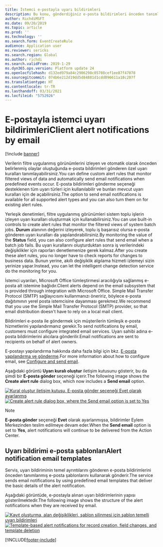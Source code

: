 ```yaml
---
title: İstemci e-postayla uyarı bildirimleri
description: Bu konu, gönderdiğiniz e-posta bildirimleri önceden tanımlanmış oluşur kuralları ayarlamak hakkında bilgi sağlar.
author: RichdiMSFT
ms.date: 09/20/2019
ms.topic: article
ms.prod: ''
ms.technology: ''
ms.search.form: EventCreateRule
audience: Application user
ms.reviewer: sericks
ms.search.region: Global
ms.author: richdi
ms.search.validFrom: 2019-1-29
ms.dyn365.ops.version: Platform update 24
ms.openlocfilehash: d132ed979a84c2906298c05708cef1ee87f47078
ms.sourcegitcommit: 074b6e212d19dd5d84881d1cdd096611a18c207f
ms.translationtype: HT
ms.contentlocale: tr-TR
ms.lasthandoff: 03/31/2021
ms.locfileid: "5752926"
---
```

# <a name="client-alert-notifications-by-email"></a><span data-ttu-id="51464-103">E-postayla istemci uyarı bildirimleri</span><span class="sxs-lookup"><span data-stu-id="51464-103">Client alert notifications by email</span></span>

[!include [banner](../includes/banner.md)]

<span data-ttu-id="51464-104">Verilerin filtre uygulanmış görünümlerini izleyen ve otomatik olarak önceden belirlenmiş olaylar oluştuğunda e-posta bildirimleri gönderen özel uyarı kuralları tanımlayabilirsiniz.</span><span class="sxs-lookup"><span data-stu-id="51464-104">You can define custom alert rules that monitor filtered views of data and automatically send email notifications when predefined events occur.</span></span> <span data-ttu-id="51464-105">E-posta bildirimleri gönderme seçeneği desteklenen tüm uyarı türleri için kullanılabilir ve bunları mevcut uyarı kuralları için de açabilirsiniz.</span><span class="sxs-lookup"><span data-stu-id="51464-105">The option to send email notifications is available for all supported alert types and you can also turn them on for existing alert rules.</span></span>

<span data-ttu-id="51464-106">Yerleşik denetimleri, filtre uygulanmış görünümleri sistem toplu işlerin izleyen uyarı kuralları oluşturmak için kullanabilirsiniz.</span><span class="sxs-lookup"><span data-stu-id="51464-106">You can use built-in controls to create alert rules that monitor the filtered views of system batch jobs.</span></span> <span data-ttu-id="51464-107">**Durum** alanının değerini izleyerek, toplu iş başarısız olursa e-posta gönderen uyarı kuralları da yapılandırabilirsiniz.</span><span class="sxs-lookup"><span data-stu-id="51464-107">By monitoring the value of the **Status** field, you can also configure alert rules that send email when a batch job fails.</span></span> <span data-ttu-id="51464-108">Bu uyarı kurallarını oluşturduktan sonra iş verilerindeki değişiklikler için raporları denetlemenize gerek kalmaz.</span><span class="sxs-lookup"><span data-stu-id="51464-108">After you create these alert rules, you no longer have to check reports for changes to business data.</span></span> <span data-ttu-id="51464-109">Bunun yerine, akıllı değişiklik algılama hizmeti izlemeyi sizin yerinize yapar.</span><span class="sxs-lookup"><span data-stu-id="51464-109">Instead, you can let the intelligent change detection service do the monitoring for you.</span></span>

<span data-ttu-id="51464-110">İstemci uyarıları, Microsoft Office tümleştirmesi aracılığıyla sağlanmış e-posta alt istemine bağlıdır.</span><span class="sxs-lookup"><span data-stu-id="51464-110">Client alerts depend on the email subsystem that is provided through integration with Microsoft Office.</span></span> <span data-ttu-id="51464-111">Simple Mail Transfer Protocol (SMTP) sağlayıcısını kullanmanızı öneririz, böylece e-posta dağıtımının yerel posta istemcisine dayanması gerekmez.</span><span class="sxs-lookup"><span data-stu-id="51464-111">We recommend that you use the Simple Mail Transfer Protocol (SMTP) provider, so that email distribution doesn't have to rely on a local mail client.</span></span>

<span data-ttu-id="51464-112">Bildirimleri e-posta ile göndermek için müşterilerin tümleşik e-posta hizmetlerini yapılandırmanız gerekir.</span><span class="sxs-lookup"><span data-stu-id="51464-112">To send notifications by email, customers must configure integrated email services.</span></span> <span data-ttu-id="51464-113">Uyarı sahibi adına e-posta bildirimlerini alıcılara gönderilir.</span><span class="sxs-lookup"><span data-stu-id="51464-113">Email notifications are sent to recipients on behalf of alert owners.</span></span>

<span data-ttu-id="51464-114">E-postayı yapılandırma hakkında daha fazla bilgi için bkz. [E-posta yapılandırma ve gönderme](../organization-administration/configure-email.md).</span><span class="sxs-lookup"><span data-stu-id="51464-114">For more information about how to configure email, see [Configure and send email](../organization-administration/configure-email.md).</span></span>

<span data-ttu-id="51464-115">Aşağıdaki görüntü **Uyarı kuralı oluştur** iletişim kutusunu gösterir, bu da şimdi bir **E-posta gönder** seçeneği içerir.</span><span class="sxs-lookup"><span data-stu-id="51464-115">The following image shows the **Create alert rule** dialog box, which now includes a **Send email** option.</span></span>

<span data-ttu-id="51464-116">[![Kural oluştur iletişim kutusu, E-posta gönder seçeneği Evet olarak ayarlanmış](./media/Create-alert-rule-form.png)](./media/Create-alert-rule-form.png)</span><span class="sxs-lookup"><span data-stu-id="51464-116">[![Create alert rule dialog box, where the Send email option is set to Yes](./media/Create-alert-rule-form.png)](./media/Create-alert-rule-form.png)</span></span>

> [!NOTE]
> <span data-ttu-id="51464-117">**E-posta gönder** seçeneği **Evet** olarak ayarlanmışsa, bildirimler Eylem Merkezinden teslim edilmeye devam eder.</span><span class="sxs-lookup"><span data-stu-id="51464-117">When the **Send email** option is set to **Yes**, alert notifications will continue to be delivered from the Action Center.</span></span>

## <a name="alert-notification-email-templates"></a><span data-ttu-id="51464-118">Uyarı bildirimi e-posta şablonları</span><span class="sxs-lookup"><span data-stu-id="51464-118">Alert notification email templates</span></span>

<span data-ttu-id="51464-119">Servis, uyarı bildiriminin temel ayrıntılarını gönderen e-posta bildirimlerini önceden tanımlanmış e-posta şablonlarını kullanarak gönderir.</span><span class="sxs-lookup"><span data-stu-id="51464-119">The service sends email notifications by using predefined email templates that deliver the basic details of the alert notification.</span></span>

<span data-ttu-id="51464-120">Aşağıdaki görüntüde, e-postayla alınan uyarı bildirimlerinin yapısı gösterilmektedir.</span><span class="sxs-lookup"><span data-stu-id="51464-120">The following image shows the structure of the alert notifications when they are received by email.</span></span>

<span data-ttu-id="51464-121">[![Kayıt oluşturma, alan değişiklikleri, şablon silinmesi için şablon temelli uyarı bildirimleri](./media/Alert-email-templates.png)](./media/Alert-email-templates.png)</span><span class="sxs-lookup"><span data-stu-id="51464-121">[![Template-based alert notifications for record creation, field changes, and template deletion](./media/Alert-email-templates.png)](./media/Alert-email-templates.png)</span></span>


[!INCLUDE[footer-include](../../../includes/footer-banner.md)]